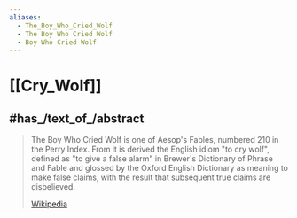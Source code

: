 ```yaml
---
aliases:
  - The_Boy_Who_Cried_Wolf
  - The Boy Who Cried Wolf
  - Boy Who Cried Wolf
---
```


# [[Cry_Wolf]] 

## #has_/text_of_/abstract 

> The Boy Who Cried Wolf is one of Aesop's Fables, numbered 210 in the Perry Index. 
> From it is derived the English idiom "to cry wolf", 
> defined as "to give a false alarm" in Brewer's Dictionary of Phrase and Fable 
> and glossed by the Oxford English Dictionary as meaning to make false claims, 
> with the result that subsequent true claims are disbelieved.
>
> [Wikipedia](https://en.wikipedia.org/wiki/The%20Boy%20Who%20Cried%20Wolf) 

